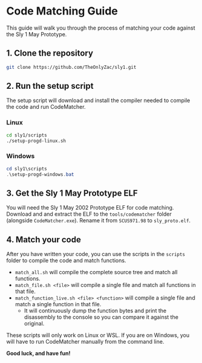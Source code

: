 # Code Matching Guide

This guide will walk you through the process of matching your code against the Sly 1 May Prototype.

## 1. Clone the repository

```sh
git clone https://github.com/TheOnlyZac/sly1.git
```

## 2. Run the setup script

The setup script will download and install the compiler needed to compile the code and run CodeMatcher.

### Linux
```sh
cd sly1/scripts
./setup-progd-linux.sh
```

### Windows
```powershell
cd sly1\scripts
.\setup-progd-windows.bat
```

## 3. Get the Sly 1 May Prototype ELF

You will need the Sly 1 May 2002 Prototype ELF for code matching. Download and and extract the ELF to the `tools/codematcher` folder (alongside `CodeMatcher.exe`). Rename it from `SCUS971.98` to `sly_proto.elf`.

## 4. Match your code

After you have written your code, you can use the scripts in the `scripts` folder to compile the code and match functions.

* `match_all.sh` will compile the complete source tree and match all functions.
* `match_file.sh <file>` will compile a single file and match all functions in that file.
* `match_function_live.sh <file> <function>` will compile a single file and match a single function in that file.
  * It will continuously dump the function bytes and print the disassembly to the console so you can compare it against the original.

These scripts will only work on Linux or WSL. If you are on Windows, you will have to run CodeMatcher manually from the command line.

**Good luck, and have fun!**
